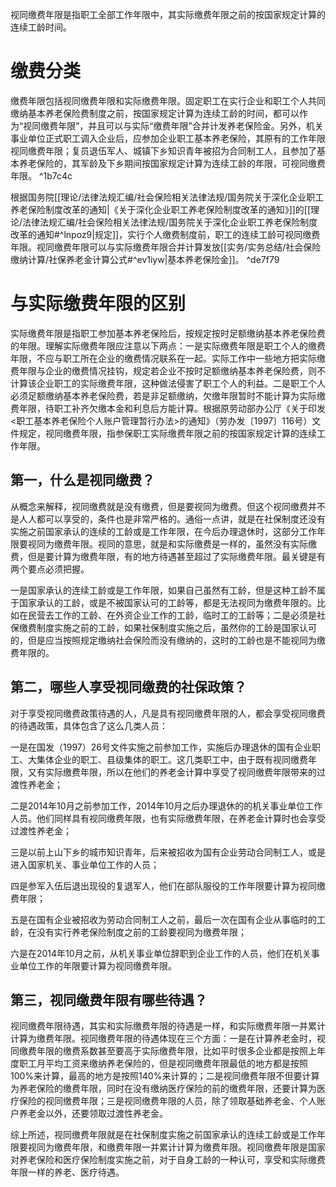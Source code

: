 视同缴费年限是指职工全部工作年限中，其实际缴费年限之前的按国家规定计算的连续工龄时间。
# 缴费分类
缴费年限包括视同缴费年限和实际缴费年限。固定职工在实行企业和职工个人共同缴纳基本养老保险费制度之前，按国家规定计算为连续工龄的时间，都可以作为“视同缴费年限”，并且可以与实际“缴费年限”合并计发养老保险金。另外，机关事业单位正式职工调入企业后，应参加企业职工基本养老保险，其原有的工作年限视同缴费年限；复员退伍军人、城镇下乡知识青年被招为合同制工人，且参加了基本养老保险的，其军龄及下乡期间按国家规定计算为连续工龄的年限，可视同缴费年限。 ^1b7c4c

根据国务院[[理论/法律法规汇编/社会保险相关法律法规/国务院关于深化企业职工养老保险制度改革的通知|《关于深化企业职工养老保险制度改革的通知》]]的[[理论/法律法规汇编/社会保险相关法律法规/国务院关于深化企业职工养老保险制度改革的通知#^lnpoz9|规定]]，实行个人缴费制度前，职工的连续工龄可视同缴费年限。视同缴费年限可以与实际缴费年限合并计算发放[[实务/实务总结/社会保险缴纳计算/社保养老金计算公式#^ev1iyw|基本养老保险金]]。 ^de7f79
# 与实际缴费年限的区别
实际缴费年限是指职工参加基本养老保险后，按规定按时足额缴纳基本养老保险费的年限。理解实际缴费年限应注意以下两点：一是实际缴费年限是职工个人的缴费年限，不应与职工所在企业的缴费情况联系在一起。实际工作中一些地方把实际缴费年限与企业的缴费情况挂钩，规定若企业不按时足额缴纳基本养老保险费，则不计算该企业职工的实际缴费年限，这种做法侵害了职工个人的利益。二是职工个人必须足额缴纳基本养老保险费，若是非足额缴纳，欠缴年限暂时不能计算为实际缴费年限，待职工补齐欠缴本金和利息后方能计算。根据原劳动部办公厅《关于印发<职工基本养老保险个人账户管理暂行办法>的通知》（劳办发〔1997〕116号）文件规定，视同缴费年限，指参保职工实际缴费年限之前的按国家规定计算的连续工作年限。
## 第一，什么是视同缴费？
从概念来解释，视同缴费就是没有缴费，但是要视同为缴费。但这个视同缴费并不是人人都可以享受的，条件也是非常严格的。通俗一点讲，就是在社保制度还没有实施之前国家承认的连续的工龄或是工作年限，在今后办理退休时，这部分工作年限要视同为缴费年限。视同的意思，就是和实际缴费是一样的，虽然没有实际缴费，但是要计算为缴费年限，有的地方待遇甚至超过了实际缴费年限。最关键是有两个要点必须把握。

一是国家承认的连续工龄或是工作年限，如果自己虽然有工龄，但是这种工龄不属于国家承认的工龄，或是不被国家认可的工龄等，都是无法视同为缴费年限的。比如在民营去工作的工龄、在外资企业工作的工龄，临时工的工龄等；二是必须是社保缴费制度实施之前的工龄，如果社保制度实施之后，虽然你的工龄是国家认可的，但是应当按照规定缴纳社会保险而没有缴纳的，这时的工龄也是不能视同为缴费年限的。
## 第二，哪些人享受视同缴费的社保政策？
对于享受视同缴费政策待遇的人，凡是具有视同缴费年限的人，都会享受视同缴费的待遇政策，具体包含了这么几类人员：

一是在国发（1997）26号文件实施之前参加工作，实施后办理退休的国有企业职工、大集体企业的职工、县级集体的职工。这几类职工中，由于既有视同缴费年限，又有实际缴费年限，所以在他们的养老金计算中享受了视同缴费年限带来的过渡性养老金；

二是2014年10月之前参加工作，2014年10月之后办理退休的的机关事业单位工作人员。他们同样具有视同缴费年限，也有实际缴费年限，在养老金计算时也会享受过渡性养老金；

三是以前上山下乡的城市知识青年，后来被招收为国有企业劳动合同制工人，或是进入国家机关、事业单位工作的人员；

四是参军入伍后退出现役的复退军人，他们在部队服役的工作年限要计算为视同缴费年限；

五是在国有企业被招收为劳动合同制工人之前，最后一次在国有企业从事临时的工龄，在没有实行养老保险制度之前的工龄要视同为缴费年限；

六是在2014年10月之前，从机关事业单位辞职到企业工作的人员，他们在机关事业单位工作的年限要计算为视同缴费年限。
## 第三，视同缴费年限有哪些待遇？
视同缴费年限待遇，其实和实际缴费年限的待遇是一样，和实际缴费年限一并累计计算为缴费年限。视同缴费年限的待遇体现在三个方面：一是在计算养老金时，视同缴费年限的缴费系数甚至要高于实际缴费年限，比如平时很多企业都是按照上年度职工月平均工资来缴纳养老保险的，但是视同缴费年限最低的地方都是按照100%来计算，最高的地方是按照140%来计算的；二是视同缴费年限不但要计算为养老保险的缴费年限，同时在没有缴纳医疗保险的前的缴费年限，还要计算为医疗保险的视同缴费年限；三是视同缴费年限的人员，除了领取基础养老金、个人账户养老金以外，还要领取过渡性养老金。

综上所述，视同缴费年限就是在社保制度实施之前国家承认的连续工龄或是工作年限要视同为缴费年限，和缴费年限一并累计计算为缴费年限。视同缴费年限是国家对养老保险和医疗保险制度实施之前，对于自身工龄的一种认可，享受和实际缴费年限一样的养老、医疗待遇。
